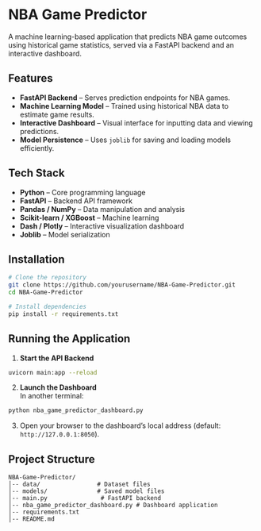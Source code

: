 # NBA Game Predictor

A machine learning-based application that predicts NBA game outcomes using historical game statistics, served via a FastAPI backend and an interactive dashboard.

## Features
- **FastAPI Backend** – Serves prediction endpoints for NBA games.
- **Machine Learning Model** – Trained using historical NBA data to estimate game results.
- **Interactive Dashboard** – Visual interface for inputting data and viewing predictions.
- **Model Persistence** – Uses `joblib` for saving and loading models efficiently.

## Tech Stack
- **Python** – Core programming language  
- **FastAPI** – Backend API framework  
- **Pandas / NumPy** – Data manipulation and analysis  
- **Scikit-learn / XGBoost** – Machine learning  
- **Dash / Plotly** – Interactive visualization dashboard  
- **Joblib** – Model serialization  

## Installation
```bash
# Clone the repository
git clone https://github.com/yourusername/NBA-Game-Predictor.git
cd NBA-Game-Predictor

# Install dependencies
pip install -r requirements.txt
```

## Running the Application
1. **Start the API Backend**  
```bash
uvicorn main:app --reload
```

2. **Launch the Dashboard**  
In another terminal:
```bash
python nba_game_predictor_dashboard.py
```

3. Open your browser to the dashboard’s local address (default: `http://127.0.0.1:8050`).

## Project Structure
```
NBA-Game-Predictor/
│-- data/                # Dataset files
│-- models/              # Saved model files
│-- main.py               # FastAPI backend
│-- nba_game_predictor_dashboard.py # Dashboard application
│-- requirements.txt
│-- README.md
```
